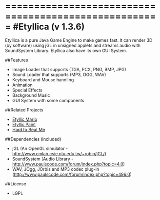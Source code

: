 =====================================================
#Etyllica (v 1.3.6)
=====================================================

Etyllica is a pure Java Game Engine to make games fast. It can render 3D (by software) using jGL in unsigned applets and streams audio with SoundSystem Library. Etyllica also have its own GUI System.

##Features

- Image Loader that supports (TGA, PCX, PNG, BMP, JPG)
- Sound Loader that supports (MP3, OGG, WAV)
- Keyboard and Mouse handling
- Animation
- Special Effects
- Background Music
- GUI System with some components

##Related Projects

- [Etyllic Mario](http://yuripourre.github.com/etyllic-mario)
- [Etyllic Paint](http://yuripourre.github.com/etyllic-paint)
- [Hard to Beat Me](http://yuripourre.github.com/hardtobeatme)


##Dependencies (included)

- jGL (An OpenGL simulator - http://www.cmlab.csie.ntu.edu.tw/~robin/jGL/)
- SoundSystem (Audio Library - http://www.paulscode.com/forum/index.php?topic=4.0)
- WAV, JOgg, JOrbis and MP3 codec plug-in (http://www.paulscode.com/forum/index.php?topic=496.0)

##License
- LGPL

